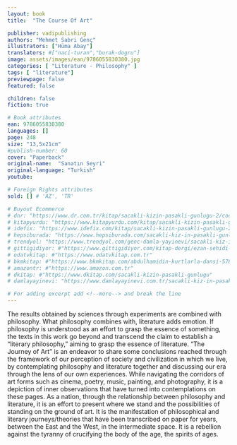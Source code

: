 ```yaml
---
layout: book
title:  "The Course Of Art"

publisher: vadipublishing
authors: "Mehmet Sabri Genç"
illustrators: ["Hüma Abay"]
translators: #["naci-turan","burak-dogru"]
image: assets/images/ean/9786055830380.jpg
categories: [ "Literature - Philosophy" ]
tags: [ "literature"]
previewpage: false
featured: false

children: false
fiction: true

# Book attributes
ean: 9786055830380
languages: []
page: 248
size: "13,5x21cm"
#publish-number: 60
cover: "Paperback"
original-name:  "Sanatın Seyri"
original-language: "Turkish"
youtube:

# Foreign Rights attributes
sold: [] # 'AZ', 'TR'

# Buyout Ecommerce
# dnr: "https://www.dr.com.tr/kitap/sacakli-kizin-pasakli-gunlugu-2/cocuk-ve-genclik/genclik-10-yas/roman-oyku/urunno=0001893059001"
# kitapyurdu: "https://www.kitapyurdu.com/kitap/sacakli-kizin-pasakli-gunlugu-2-/560122.html&filter_name=Sa%C3%A7akl%C4%B1+K%C4%B1z%27%C4%B1n+Pasakl%C4%B1+G%C3%BCnl%C3%BC%C4%9F%C3%BC+2"
# idefix: "https://www.idefix.com/kitap/sacakli-kizin-pasakli-gunlugu-2/cocuk-ve-genclik/genclik-10-yas/roman-oyku/urunno=0001893059001"
# hepsiburada: "https://www.hepsiburada.com/sacakli-kiz-in-pasakli-gunlugu-2-damla-yayinevi-p-HBV000012ER86"
# trendyol: "https://www.trendyol.com/genc-damla-yayinevi/sacakli-kiz-in-pasakli-gunlugu-2-p-54825777"
# gittigidiyor: #"https://www.gittigidiyor.com/kitap-dergi/ezan-sehidi-adnan-menderes_pdp_732728793"
# odatvkitap: #"https://www.odatvkitap.com.tr"
# bkmkitap: #"https://www.bkmkitap.com/abdulhamidin-kurtlarla-dansi-578226"
# amazontr: #"https://www.amazon.com.tr"
# dkitap: #"https://www.dkitap.com/sacakli-kizin-pasakli-gunlugu"
# damlayayinevi: "https://www.damlayayinevi.com.tr/sacakli-kiz-in-pasakli-gunlugu-2-bu-iste-bi-terslik-var"

# For adding excerpt add <!--more--> and break the line
---
```

The results obtained by sciences through experiments are combined with philosophy. What
philosophy combines with, literature adds emotion.
If philosophy is understood as an effort to grasp
the essence of something, the texts in this work
go beyond and transcend the claim to establish a
“literary philosophy,” aiming to grasp the essence
of literature.
“The Journey of Art” is an endeavor to share
some conclusions reached through the framework of our perception of society and civilization
in which we live, by contemplating philosophy and
literature together and discussing our era through
the lens of our own experiences. While navigating
the corridors of art forms such as cinema, poetry,
music, painting, and photography, it is a depiction
of inner observations that have turned into contemplations on these pages. As a nation, through
the relationship between philosophy and literature,
it is an effort to present where we stand and the
possibilities of standing on the ground of art. It
is the manifestation of philosophical and literary
journeys/theories that have been transcribed on
paper for years, between the East and the West, in
the intermediate space. It is a rebellion against the
tyranny of crucifying the body of the age, the spirits
of ages.
<!--more--> 

